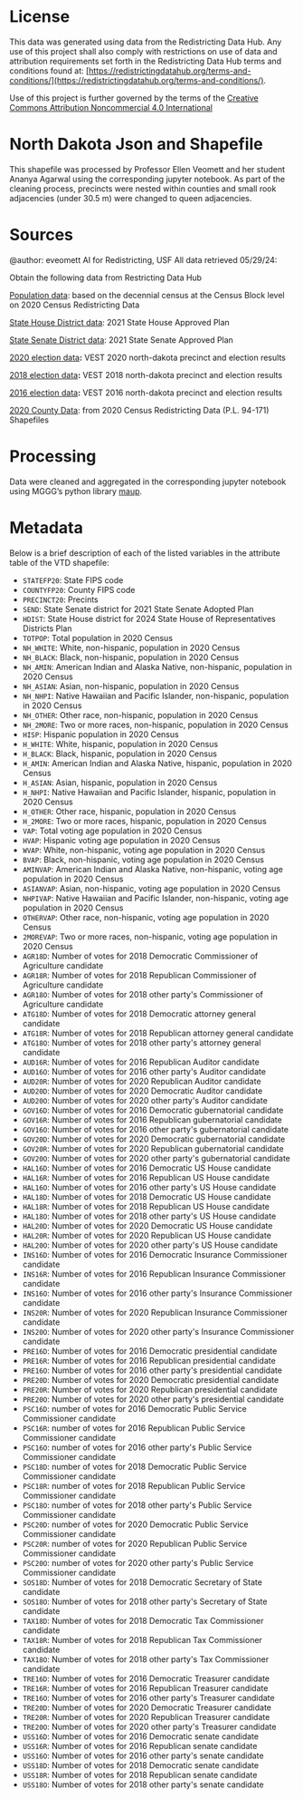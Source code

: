 # License
This data was generated using data from the Redistricting Data Hub.  Any use of this project shall also comply with restrictions on use of data and attribution requirements set forth in the Redistricting Data Hub terms and conditions found at: [https://redistrictingdatahub.org/terms-and-conditions/](https://redistrictingdatahub.org/terms-and-conditions/).

Use of this project is further governed by the terms of the [Creative Commons Attribution Noncommercial 4.0 International](https://creativecommons.org/licenses/by-nc/4.0/legalcode.en)

# North Dakota Json and  Shapefile

This shapefile was processed by Professor Ellen Veomett and her student Ananya Agarwal using the corresponding jupyter notebook.  As part of the cleaning process, precincts were nested within counties and small rook adjacencies (under 30.5 m) were changed to queen adjacencies.

# **Sources**
@author: eveomett AI for Redistricting, USF All data retrieved 05/29/24:

Obtain the following data from Restricting Data Hub

[Population data](https://redistrictingdatahub.org/dataset/north-dakota-block-pl-94171-2020-by-table/): based on the decennial census at the Census Block level on 2020 Census Redistricting Data

[State House District data](https://redistrictingdatahub.org/dataset/2021-north-dakota-state-house-of-representatives-approved-plan/): 2021 State House Approved Plan

[State Senate District data](https://redistrictingdatahub.org/dataset/2021-north-dakota-state-senate-approved-plan/): 2021 State Senate Approved Plan

[2020 election data](https://redistrictingdatahub.org/dataset/vest-2020-north-dakota-precinct-boundaries-and-election-results/)**:**  VEST 2020 north-dakota precinct and election results

[2018 election data](https://redistrictingdatahub.org/dataset/vest-2018-north-dakota-precinct-and-election-results/)**:**  VEST 2018 north-dakota precinct and election results

[2016 election data](https://redistrictingdatahub.org/dataset/vest-2016-north-dakota-precinct-and-election-results/)**:**  VEST 2016 north-dakota precinct and election results

[2020 County Data](https://redistrictingdatahub.org/dataset/north-dakota-county-pl-94171-2020/): from 2020 Census Redistricting Data (P.L. 94-171) Shapefiles

# **Processing**

Data were cleaned and aggregated in the corresponding jupyter notebook using MGGG’s python library [maup](https://github.com/mggg/maup). 

# **Metadata**

Below is a brief description of each of the listed variables in the attribute table of the VTD shapefile:

- `STATEFP20`: State FIPS code
- `COUNTYFP20`: County FIPS code
- `PRECINCT20`: Precints
- `SEND`: State Senate district for 2021 State Senate Adopted Plan
- `HDIST`: State House district for 2024 State House of Representatives Districts Plan
- `TOTPOP`: Total population in 2020 Census
- `NH_WHITE`: White, non-hispanic, population in 2020 Census
- `NH_BLACK`: Black, non-hispanic, population in 2020 Census
- `NH_AMIN`: American Indian and Alaska Native, non-hispanic, population in 2020 Census
- `NH_ASIAN`: Asian, non-hispanic, population in 2020 Census
- `NH_NHPI`: Native Hawaiian and Pacific Islander, non-hispanic, population in 2020 Census
- `NH_OTHER`: Other race, non-hispanic, population in 2020 Census
- `NH_2MORE`: Two or more races, non-hispanic, population in 2020 Census
- `HISP`: Hispanic population in 2020 Census
- `H_WHITE`: White, hispanic, population in 2020 Census
- `H_BLACK`: Black, hispanic, population in 2020 Census
- `H_AMIN`: American Indian and Alaska Native, hispanic, population in 2020 Census
- `H_ASIAN`: Asian, hispanic, population in 2020 Census
- `H_NHPI`: Native Hawaiian and Pacific Islander, hispanic, population in 2020 Census
- `H_OTHER`: Other race, hispanic, population in 2020 Census
- `H_2MORE`: Two or more races, hispanic, population in 2020 Census
- `VAP`: Total voting age population in 2020 Census
- `HVAP`: Hispanic voting age population in 2020 Census
- `WVAP`: White, non-hispanic, voting age population in 2020 Census
- `BVAP`: Black, non-hispanic, voting age population in 2020 Census
- `AMINVAP`: American Indian and Alaska Native, non-hispanic, voting age population in 2020 Census
- `ASIANVAP`: Asian, non-hispanic, voting age population in 2020 Census
- `NHPIVAP`: Native Hawaiian and Pacific Islander, non-hispanic, voting age population in 2020 Census
- `OTHERVAP`: Other race, non-hispanic, voting age population in 2020 Census
- `2MOREVAP`: Two or more races, non-hispanic, voting age population in 2020 Census
- `AGR18D`: Number of votes for 2018 Democratic Commissioner of Agriculture candidate
- `AGR18R`: Number of votes for 2018 Republican Commissioner of Agriculture candidate
- `AGR18O`: Number of votes for 2018 other party's Commissioner of Agriculture candidate
- `ATG18D`: Number of votes for 2018 Democratic attorney general candidate
- `ATG18R`: Number of votes for 2018 Republican attorney general candidate
- `ATG18O`: Number of votes for 2018 other party's attorney general candidate
- `AUD16R`: Number of votes for 2016 Republican Auditor candidate
- `AUD16O`: Number of votes for 2016 other party's Auditor candidate
- `AUD20R`: Number of votes for 2020 Republican Auditor candidate
- `AUD20D`: Number of votes for 2020 Democratic Auditor candidate
- `AUD20O`: Number of votes for 2020 other party's Auditor candidate
- `GOV16D`: Number of votes for 2016 Democratic gubernatorial candidate
- `GOV16R`: Number of votes for 2016 Republican gubernatorial candidate
- `GOV16O`: Number of votes for 2016 other party's gubernatorial candidate
- `GOV20D`: Number of votes for 2020 Democratic gubernatorial candidate
- `GOV20R`: Number of votes for 2020 Republican gubernatorial candidate
- `GOV20O`: Number of votes for 2020 other party's gubernatorial candidate
- `HAL16D`: Number of votes for 2016 Democratic US House candidate
- `HAL16R`: Number of votes for 2016 Republican US House candidate
- `HAL16O`: Number of votes for 2016 other party's US House candidate
- `HAL18D`: Number of votes for 2018 Democratic US House candidate
- `HAL18R`: Number of votes for 2018 Republican US House candidate
- `HAL18O`: Number of votes for 2018 other party's US House candidate
- `HAL20D`: Number of votes for 2020 Democratic US House candidate
- `HAL20R`: Number of votes for 2020 Republican US House candidate
- `HAL20O`: Number of votes for 2020 other party's US House candidate
- `INS16D`: Number of votes for 2016 Democratic Insurance Commissioner candidate
- `INS16R`: Number of votes for 2016 Republican Insurance Commissioner candidate
- `INS16O`: Number of votes for 2016 other party's Insurance Commissioner candidate
- `INS20R`: Number of votes for 2020 Republican Insurance Commissioner candidate
- `INS20O`: Number of votes for 2020 other party's Insurance Commissioner candidate
- `PRE16D`: Number of votes for 2016 Democratic presidential candidate
- `PRE16R`: Number of votes for 2016 Republican presidential candidate
- `PRE16O`: Number of votes for 2016 other party's presidential candidate
- `PRE20D`: Number of votes for 2020 Democratic presidential candidate
- `PRE20R`: Number of votes for 2020 Republican presidential candidate
- `PRE20O`: Number of votes for 2020 other party's presidential candidate
- `PSC16D`: number of votes for 2016 Democratic Public Service Commissioner candidate
- `PSC16R`: number of votes for 2016 Republican Public Service Commissioner candidate
- `PSC16O`: number of votes for 2016 other party's Public Service Commissioner candidate
- `PSC18D`: number of votes for 2018 Democratic Public Service Commissioner candidate
- `PSC18R`: number of votes for 2018 Republican Public Service Commissioner candidate
- `PSC18O`: number of votes for 2018 other party's Public Service Commissioner candidate
- `PSC20D`: number of votes for 2020 Democratic Public Service Commissioner candidate
- `PSC20R`: number of votes for 2020 Republican Public Service Commissioner candidate
- `PSC20O`: number of votes for 2020 other party's Public Service Commissioner candidate
- `SOS18D`: Number of votes for 2018 Democratic Secretary of State candidate
- `SOS18O`: Number of votes for 2018 other party's Secretary of State candidate
- `TAX18D`: Number of votes for 2018 Democratic Tax Commissioner candidate
- `TAX18R`: Number of votes for 2018 Republican Tax Commissioner candidate
- `TAX18O`: Number of votes for 2018 other party's Tax Commissioner candidate
- `TRE16D`: Number of votes for 2016 Democratic Treasurer candidate
- `TRE16R`: Number of votes for 2016 Republican Treasurer candidate
- `TRE16O`: Number of votes for 2016 other party's Treasurer candidate
- `TRE20D`: Number of votes for 2020 Democratic Treasurer candidate
- `TRE20R`: Number of votes for 2020 Republican Treasurer candidate
- `TRE20O`: Number of votes for 2020 other party's Treasurer candidate
- `USS16D`: Number of votes for 2016 Democratic senate candidate
- `USS16R`: Number of votes for 2016 Republican senate candidate
- `USS16O`: Number of votes for 2016 other party's senate candidate
- `USS18D`: Number of votes for 2018 Democratic senate candidate
- `USS18R`: Number of votes for 2018 Republican senate candidate
- `USS18O`: Number of votes for 2018 other party's senate candidate
